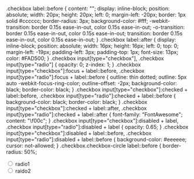 .checkbox label::before {
content: "";
display: inline-block;
position: absolute;
width: 20px;
height: 20px;
left: 0;
margin-left: -20px;
border: 1px solid #cccccc;<!--没选中时的边框颜色-->
border-radius: 3px;
background-color: #fff;<!--没选中时的颜色-->
-webkit-transition: border 0.15s ease-in-out, color 0.15s ease-in-out;
-o-transition: border 0.15s ease-in-out, color 0.15s ease-in-out;
transition: border 0.15s ease-in-out, color 0.15s ease-in-out;
}
.checkbox label::after {
display: inline-block;
position: absolute;
width: 16px;
height: 16px;
left: 0;
top: 0;
margin-left: -19px;<!--可以改变“√”的位置-->
padding-left: 3px;<!--可以改变“√”的位置-->
padding-top: 1px;<!--可以改变“√”的位置-->
font-size: 13px;<!--选中后的中间打钩的字体大小（字体越大中间的勾越大越明显）-->
color: #FAD500;<!--选中后的中间打钩的颜色-->
}
.checkbox input[type="checkbox"],
.checkbox input[type="radio"] {
opacity: 0;
z-index: 1;
}
.checkbox input[type="checkbox"]:focus + label::before,
.checkbox input[type="radio"]:focus + label::before {
outline: thin dotted;
outline: 5px auto -webkit-focus-ring-color;
outline-offset: -2px;
background-color: black;
border-color: black;
}
.checkbox input[type="checkbox"]:checked + label::before,
.checkbox input[type="radio"]:checked + label::before {
background-color: black;<!--选中后的背景颜色-->
border-color: black;<!--选中后的边框颜色-->
}
.checkbox input[type="checkbox"]:checked + label::after,
.checkbox input[type="radio"]:checked + label::after {
font-family: "FontAwesome";
content: "\f00c";
}
.checkbox input[type="checkbox"]:disabled + label,
.checkbox input[type="radio"]:disabled + label {
opacity: 0.65;
}
.checkbox input[type="checkbox"]:disabled + label::before,
.checkbox input[type="radio"]:disabled + label::before {
background-color: #eeeeee;
cursor: not-allowed;
}
.checkbox.checkbox-circle label::before {
border-radius: 50%;
<div>
<div class="checkbox checkbox-circle">
<input id="radio1" class="styled" type="radio" name="radio">
<label for="radio1" class="font-bolder">
radio1
</label>
</div>
<div class="checkbox checkbox-circle">
<input id="radio2" class="styled" type="radio" name="radio">
<label for="radio2" class="font-bolder">
raido2
</label>
</div>
</div>
